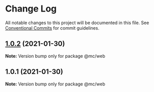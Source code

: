 # Change Log

All notable changes to this project will be documented in this file.
See [Conventional Commits](https://conventionalcommits.org) for commit guidelines.

## [1.0.2](https://github.com/timurcatakli/mc-monorepo/compare/@mc/web@1.0.1...@mc/web@1.0.2) (2021-01-30)

**Note:** Version bump only for package @mc/web





## 1.0.1 (2021-01-30)

**Note:** Version bump only for package @mc/web
